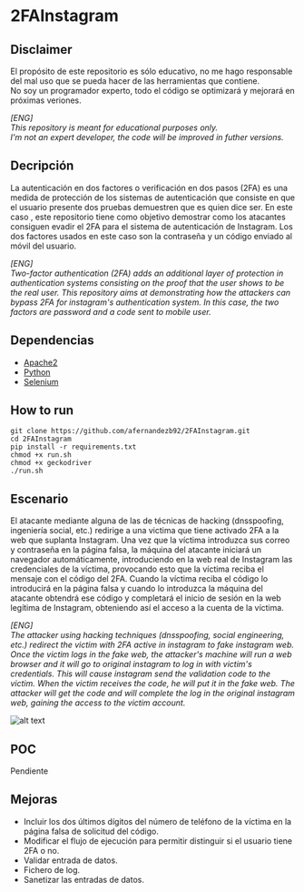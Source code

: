 # 2FAInstagram
## Disclaimer
El propósito de este repositorio es sólo educativo, no me hago responsable del mal uso que se pueda hacer de las herramientas que contiene.  
No soy un programador experto, todo el código se optimizará y mejorará en próximas veriones.  
  
    
_[ENG]  
This repository is meant for educational purposes only.  
I'm not an expert developer, the code will be improved in futher versions._

## Decripción
La autenticación en dos factores o verificación en dos pasos (2FA) es una medida de protección de los sistemas de autenticación que consiste en que el usuario presente dos pruebas demuestren que es quien dice ser. 
En este caso , este repositorio tiene como objetivo demostrar como los atacantes consiguen evadir el 2FA para el sistema de autenticación de Instagram. Los dos factores usados en este caso son la contraseña y un código enviado al móvil del usuario.

_[ENG]  
Two-factor authentication (2FA) adds an additional layer of protection in authentication systems consisting on the proof that the user shows to be the real user.
This repository aims at demonstrating how the attackers can bypass 2FA for instagram's authentication system. In this case, the two factors are password and a code sent to mobile user._

## Dependencias
- [Apache2](https://www.apache.org/)
- [Python](https://www.python.org/)
- [Selenium](https://www.seleniumhq.org/)

## How to run

```
git clone https://github.com/afernandezb92/2FAInstagram.git
cd 2FAInstagram
pip install -r requirements.txt
chmod +x run.sh
chmod +x geckodriver
./run.sh
```

## Escenario
El atacante mediante alguna de las de técnicas de hacking (dnsspoofing, ingeniería social, etc.) redirige a una victima que tiene activado 2FA a la web que suplanta Instagram. Una vez que la víctima introduzca sus correo y contraseña en la página falsa, la máquina del atacante iniciará un navegador automáticamente, introduciendo en la web real de Instagram las credenciales de la víctima, provocando esto que la víctima reciba el mensaje con el código del 2FA. Cuando la víctima reciba el código lo introducirá en la página falsa y cuando lo introduzca la máquina del atacante obtendrá ese código y completará el inicio de sesión en la web legítima de Instagram, obteniendo así el acceso a la cuenta de la víctima.

_[ENG]  
The attacker using hacking techniques (dnsspoofing, social engineering, etc.) redirect the victim with 2FA active in instagram to fake instagram web. Once the victim logs in the fake web, the attacker's machine will run a web browser and it will go to original instagram to log in with victim's credentials. This will cause instagram send the validation code to the victim. When the victim receives the code, he will put it in the fake web. The attacker will get the code and will complete the log in the original instagram web, gaining the access to the victim account._

![alt text](https://raw.githubusercontent.com/afernandezb92/2FAInstagram/master/2FAInstagram.png)

## POC
Pendiente


## Mejoras
- Incluir los dos últimos dígitos del número de teléfono de la víctima en la página falsa de solicitud del código.
- Modificar el flujo de ejecución para permitir distinguir si el usuario tiene 2FA o no.
- Validar entrada de datos.
- Fichero de log.
- Sanetizar las entradas de datos.
